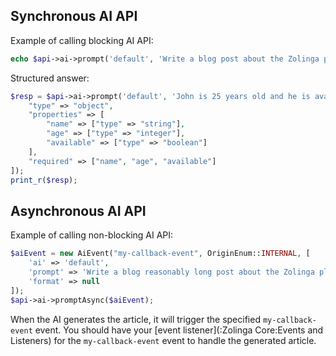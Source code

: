 ## Synchronous AI API

Example of calling blocking AI API:

```php
echo $api->ai->prompt('default', 'Write a blog post about the Zolinga platform.');
```

Structured answer:
```php
$resp = $api->ai->prompt('default', 'John is 25 years old and he is available for work.', format: [
    "type" => "object",
    "properties" => [
        "name" => ["type" => "string"],
        "age" => ["type" => "integer"],
        "available" => ["type" => "boolean"]
    ],
    "required" => ["name", "age", "available"]
]);
print_r($resp);
```

## Asynchronous AI API

Example of calling non-blocking AI API:

```php
$aiEvent = new AiEvent("my-callback-event", OriginEnum::INTERNAL, [
    'ai' => 'default',
    'prompt' => 'Write a blog reasonably long post about the Zolinga platform.',
    'format' => null
]);
$api->ai->promptAsync($aiEvent);
```

When the AI generates the article, it will trigger the specified `my-callback-event` event.
You should have your [event listener](:Zolinga Core:Events and Listeners) for the `my-callback-event` event to handle the generated article.

